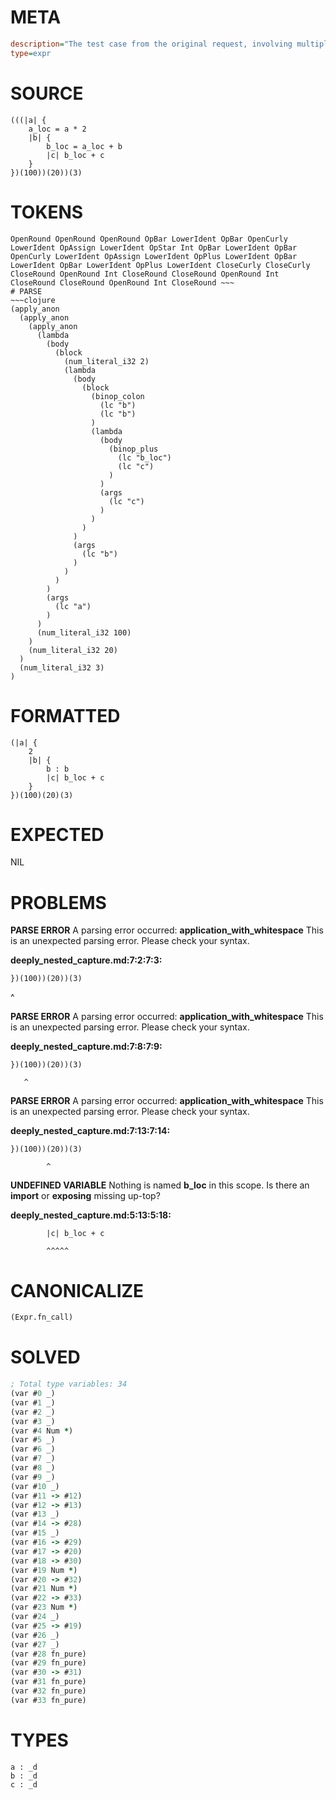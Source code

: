 # META
~~~ini
description="The test case from the original request, involving multiple levels of nesting and local assignments. This will be the ultimate validation."
type=expr
~~~
# SOURCE
~~~roc
(((|a| {
    a_loc = a * 2
    |b| {
        b_loc = a_loc + b
        |c| b_loc + c
    }
})(100))(20))(3)
~~~
# TOKENS
~~~text
OpenRound OpenRound OpenRound OpBar LowerIdent OpBar OpenCurly LowerIdent OpAssign LowerIdent OpStar Int OpBar LowerIdent OpBar OpenCurly LowerIdent OpAssign LowerIdent OpPlus LowerIdent OpBar LowerIdent OpBar LowerIdent OpPlus LowerIdent CloseCurly CloseCurly CloseRound OpenRound Int CloseRound CloseRound OpenRound Int CloseRound CloseRound OpenRound Int CloseRound ~~~
# PARSE
~~~clojure
(apply_anon
  (apply_anon
    (apply_anon
      (lambda
        (body
          (block
            (num_literal_i32 2)
            (lambda
              (body
                (block
                  (binop_colon
                    (lc "b")
                    (lc "b")
                  )
                  (lambda
                    (body
                      (binop_plus
                        (lc "b_loc")
                        (lc "c")
                      )
                    )
                    (args
                      (lc "c")
                    )
                  )
                )
              )
              (args
                (lc "b")
              )
            )
          )
        )
        (args
          (lc "a")
        )
      )
      (num_literal_i32 100)
    )
    (num_literal_i32 20)
  )
  (num_literal_i32 3)
)
~~~
# FORMATTED
~~~roc
(|a| {
	2
	|b| {
		b : b
		|c| b_loc + c
	}
})(100)(20)(3)
~~~
# EXPECTED
NIL
# PROBLEMS
**PARSE ERROR**
A parsing error occurred: **application_with_whitespace**
This is an unexpected parsing error. Please check your syntax.

**deeply_nested_capture.md:7:2:7:3:**
```roc
})(100))(20))(3)
```
 ^


**PARSE ERROR**
A parsing error occurred: **application_with_whitespace**
This is an unexpected parsing error. Please check your syntax.

**deeply_nested_capture.md:7:8:7:9:**
```roc
})(100))(20))(3)
```
       ^


**PARSE ERROR**
A parsing error occurred: **application_with_whitespace**
This is an unexpected parsing error. Please check your syntax.

**deeply_nested_capture.md:7:13:7:14:**
```roc
})(100))(20))(3)
```
            ^


**UNDEFINED VARIABLE**
Nothing is named **b_loc** in this scope.
Is there an **import** or **exposing** missing up-top?

**deeply_nested_capture.md:5:13:5:18:**
```roc
        |c| b_loc + c
```
            ^^^^^


# CANONICALIZE
~~~clojure
(Expr.fn_call)
~~~
# SOLVED
~~~clojure
; Total type variables: 34
(var #0 _)
(var #1 _)
(var #2 _)
(var #3 _)
(var #4 Num *)
(var #5 _)
(var #6 _)
(var #7 _)
(var #8 _)
(var #9 _)
(var #10 _)
(var #11 -> #12)
(var #12 -> #13)
(var #13 _)
(var #14 -> #28)
(var #15 _)
(var #16 -> #29)
(var #17 -> #20)
(var #18 -> #30)
(var #19 Num *)
(var #20 -> #32)
(var #21 Num *)
(var #22 -> #33)
(var #23 Num *)
(var #24 _)
(var #25 -> #19)
(var #26 _)
(var #27 _)
(var #28 fn_pure)
(var #29 fn_pure)
(var #30 -> #31)
(var #31 fn_pure)
(var #32 fn_pure)
(var #33 fn_pure)
~~~
# TYPES
~~~roc
a : _d
b : _d
c : _d
~~~
